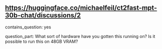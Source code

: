 ## https://huggingface.co/michaelfeil/ct2fast-mpt-30b-chat/discussions/2

contains_question: yes

question_part: What sort of hardware have you gotten this running on?
Is it possible to run this on 48GB VRAM?